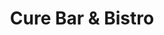 ---
layout: place
title: "Cure Bar & Bistro"
permalink: /district-of-columbia/washington/cure-bar-bistro.html
stateAbbr: DC
stateName: District of Columbia
cityName: Washington
seo:
  name: "Cure Bar & Bistro"
  type: Restaurant
  links: https://www.curebarandbistro.com/
description: "Looking for sushi in Washington, District of Columbia? Check out Cure Bar & Bistro for a delightful Japanese dining experience. Enjoy a variety of sushi and ..."
place_id: ChIJSzcUXpG3t4kRbjuqpcHzbGw
photos:
  - name: >-
      places/ChIJSzcUXpG3t4kRbjuqpcHzbGw/photos/AeeoHcLF6iIUnE-t4SftpXvcJ98LfODCgSMnM_uM5E5n0G2UYhKyn4mg1SDpdNOvYmEW_nNBTmShHvpqmMTSpE0XwLcMJwqzPimbAoClnWa8kqGGCwvkFDiw_IPxATVdmf_ZeTB-r7pxXVsavyRFrpIizl4oRTccsUUJKOetdUNFdCwu7raDgFxxbkxHf2diRV4QZ_HVh4olAevJe1n_k6zg_30OrJGgrmDVMsFYrIpqNc5eJEOlwK1LC8wIMYPP8L7dhmAz2439NPsImJ_KqfbxCEIDhNXo5G4PZMTejR7aAxo
    widthPx: 1200
    heightPx: 791
    authorAttributions:
      - displayName: Cure Bar & Bistro
        uri: https://maps.google.com/maps/contrib/105732991051579530706
        photoUri: >-
          https://lh3.googleusercontent.com/a-/ALV-UjVtevIrMSQr0XLdeL9kGneigLQUKPCLBgJE5Vt3i1VBbg7qhw=s100-p-k-no-mo
    flagContentUri: >-
      https://www.google.com/local/imagery/report/?cb_client=maps_api_places.places_api&image_key=!1e10!2sAF1QipPiaH_47PYCcO3KmN4w-UMPWHy4j22XbUAe8J4&hl=en-US
    googleMapsUri: >-
      https://www.google.com/maps/place//data=!3m4!1e2!3m2!1sAF1QipPiaH_47PYCcO3KmN4w-UMPWHy4j22XbUAe8J4!2e10!4m2!3m1!1s0x89b7b7915e14374b:0x6c6cf3c1a5aa3b6e
  - name: >-
      places/ChIJSzcUXpG3t4kRbjuqpcHzbGw/photos/AeeoHcIDrhT31S-Xp-ntBvVJJxhdL4TDaAQ4hHijTmdaM5Dny3YJEqK8DvGDfr2aFbddT2lCAsrOmegbO5b3ApM75Q1N2FF-AUnDZIsecvocf_s3wgP69Fu3PKimozrw6E9BJqpL2hrpnhx_I6sH28r5b_T9D8Q1SvZW5cQjeq2euEKlOLgMXq02yEz4X2TOVV9qOBsIXvnDS03jEgV7ijfQ1OAVJM1gdmjScbNbE1NyXPGfQ8Np8jPinMoAmf47_dh4WAoHLCpdDU8b5LKRsXllm3omg7WhY-GtcU7GtW0cLQI
    widthPx: 4800
    heightPx: 3200
    authorAttributions:
      - displayName: Cure Bar & Bistro
        uri: https://maps.google.com/maps/contrib/105732991051579530706
        photoUri: >-
          https://lh3.googleusercontent.com/a-/ALV-UjVtevIrMSQr0XLdeL9kGneigLQUKPCLBgJE5Vt3i1VBbg7qhw=s100-p-k-no-mo
    flagContentUri: >-
      https://www.google.com/local/imagery/report/?cb_client=maps_api_places.places_api&image_key=!1e10!2sAF1QipMZLrPBn_e2-jqd5ypo_EiVYV07nDQiaPMzp6A&hl=en-US
    googleMapsUri: >-
      https://www.google.com/maps/place//data=!3m4!1e2!3m2!1sAF1QipMZLrPBn_e2-jqd5ypo_EiVYV07nDQiaPMzp6A!2e10!4m2!3m1!1s0x89b7b7915e14374b:0x6c6cf3c1a5aa3b6e
  - name: >-
      places/ChIJSzcUXpG3t4kRbjuqpcHzbGw/photos/AeeoHcLgCnk1kjtP_tPZsF2SCe19Y18mjJRwltGlMQiApVok6OUjuNYDZJXYFRl82ETx7udPBpltjZm0ol03-ndW3M_Uq8dZjoy2o7IAJFALbtT0ZNHl-Givt4fkV1r2DjcS15ojwkLDHpKrCyA4v3EXW9yJJdRWbZJqMYRrEVmiCNk3S_eSYAfbeb_AIsGMLJnEVXzLY8NG1ZdcJU56MEgzvq1-3CwTFLJbgdGptVENcnNYLQ0Vz2YF_5mG3oPsGZx40Af6CrNGfNHQ82ZLcJ3XOABwYiNd0Xpx4TgrQihUQr6h8Jfojs3M0mJt5Ugrak-s90WCp5leiTedBCCCzZdyQLuU9mIWhq-Aqb4HJ8gf9g66jv8WaEL1ZxqZUGtaOpm3c_ZA1DCmX7oPT-mST6hPY0vOIB00fz6_7fT71RxqMCYcRQ
    widthPx: 3000
    heightPx: 4000
    authorAttributions:
      - displayName: Anna Solodova
        uri: https://maps.google.com/maps/contrib/114193524865828590121
        photoUri: >-
          https://lh3.googleusercontent.com/a-/ALV-UjUqHPeTJskNSSx9ftoT8UtrH35Hvtp02qxkI_3P_Oc1f_pi4NeP=s100-p-k-no-mo
    flagContentUri: >-
      https://www.google.com/local/imagery/report/?cb_client=maps_api_places.places_api&image_key=!1e10!2sCIHM0ogKEICAgICd1bnMRA&hl=en-US
    googleMapsUri: >-
      https://www.google.com/maps/place//data=!3m4!1e2!3m2!1sCIHM0ogKEICAgICd1bnMRA!2e10!4m2!3m1!1s0x89b7b7915e14374b:0x6c6cf3c1a5aa3b6e
  - name: >-
      places/ChIJSzcUXpG3t4kRbjuqpcHzbGw/photos/AeeoHcIEyyBGrUYOkYT7lzZ2GvXxM0_SO_Zdvwtew0-xlUx1K6xJTSCn5uDkPT8wiXRD-uXVEZhhY5KgvBrB8AMvA1TUOlkyM2lnf7AW3OGduStqGfQQQHvIMFO3rqW5tIH1qkl_uGxBP8f_TsfSohGiUhpWg8WUOjIMzm2as3KeFHFNg9cfuvprHD4aGX-xSYNSHDBm8IGnZz54Z3IiJWTTptFhLBfKJaZNxFeHUnW3bsR7j1l9I9GuCEBtKPO9GN_f16ECrL8IiANmwwHGt61Ema-q8FweSbUQC6t5I3SnRUtbfWOniFO6tTLTrU2Yjb1o8rnJ5Xw77AFmEn4075cLHtMMKFIyDPC_o1G7_-NXoQyY2GB3Ekdch2epHMI4_wg7TyTn_PVl_I6t6DAcjujC9bjdViPH1UJdsq0oBsEoNfzGk7-x
    widthPx: 4080
    heightPx: 3072
    authorAttributions:
      - displayName: Chih-Chieh Chou
        uri: https://maps.google.com/maps/contrib/106724594223915761474
        photoUri: >-
          https://lh3.googleusercontent.com/a/ACg8ocL6DFA_zGNrYV85swocBA3ouQuivFojq26HZ6q5zxnv84gYXQ=s100-p-k-no-mo
    flagContentUri: >-
      https://www.google.com/local/imagery/report/?cb_client=maps_api_places.places_api&image_key=!1e10!2sCIHM0ogKEICAgICby7q8wwE&hl=en-US
    googleMapsUri: >-
      https://www.google.com/maps/place//data=!3m4!1e2!3m2!1sCIHM0ogKEICAgICby7q8wwE!2e10!4m2!3m1!1s0x89b7b7915e14374b:0x6c6cf3c1a5aa3b6e
  - name: >-
      places/ChIJSzcUXpG3t4kRbjuqpcHzbGw/photos/AeeoHcLPvFzB5hmLzs72-lGEzMd6WmR9s5GfU_f-JhsmZ-nKI_Za2LxUhbi2aa1nJNROi4coTlnCwnmnrnhc-KywwbBWFKFC0yYyzYdk2wt7YRS8GHvVQPTzIhWi6ZIJIgdb7vJmtupUHEyIYrwcjByESkm58IgLPlZMWdeppoDZDaeEsB7flogQWJ4mbo8o_F7IvxMA4r4n8joe6FeD8bi8zC2AD0Xmxj1Vv3k3R3v-fzDZs1jA2eTIwwJQ_d6q9BZbS3a3_ECfhhOuqVXLxfjdAf-zBf30OkE3SYxBcgOaW651rpxnrsI4MPGvowf1enZgGzcgon__hsD3bL5WJeesdIhNUPgAdDuJj__FLO39sEzqQt04SjFnXRQmladJ2e6xGPATxDyOvNVUg5XAPnlY5tcqFj74L3-cAbAL_Hl4zK4AGQfezCO0k-GYd1ap8A
    widthPx: 1504
    heightPx: 3264
    authorAttributions:
      - displayName: Dr M
        uri: https://maps.google.com/maps/contrib/105852249383907742810
        photoUri: >-
          https://lh3.googleusercontent.com/a-/ALV-UjWvJEKv4xK8GZvA83tSEnIh2lvomD8QpF2vtr1SvX9mPjwfH8OX=s100-p-k-no-mo
    flagContentUri: >-
      https://www.google.com/local/imagery/report/?cb_client=maps_api_places.places_api&image_key=!1e10!2sCIABIhADycKzcQltgGfos80AAFFW&hl=en-US
    googleMapsUri: >-
      https://www.google.com/maps/place//data=!3m4!1e2!3m2!1sCIABIhADycKzcQltgGfos80AAFFW!2e10!4m2!3m1!1s0x89b7b7915e14374b:0x6c6cf3c1a5aa3b6e
  - name: >-
      places/ChIJSzcUXpG3t4kRbjuqpcHzbGw/photos/AeeoHcLk7bne3FHzcZT6GngkLX3efB8JZwREcS4K6zmsVU8hkVRsv8KFqHuf_T2YGzUG7ORLbTIfntwtwjngN1PxB_O71U-gyQAx3ZsyB0AAtLdMR0_RnsEl-8KmockFrKvWiGHqc27J47PgX-Rh-SHDw6WE2Aj7BtskLaM4ZQxpLWO5icD2boqbiCIcH3PvjDk7mtXiKL5Tjpqe8qUq58EuWBvje21KQ3uUg_RctjbFx5J0TKUwK1raf1yS9D-Xw5QD1ZGyu3or3LcoHuWXmrAWc3B2whg3MxvTmXkPofBXN9BtiaOHspqSeLWit0Hynx2Xs60dwTFTd1f6GpqdfZYax1wBxgjB3MqBhWqiuVO5MqrREa6KdkixkwJkvtYjRyZbMlHgUJ_VJd5sQkcowj4zKrw6D8gERsNUTAmZUk30LP1JeI0U
    widthPx: 3024
    heightPx: 4032
    authorAttributions:
      - displayName: Mike Jack
        uri: https://maps.google.com/maps/contrib/115778160243049311456
        photoUri: >-
          https://lh3.googleusercontent.com/a-/ALV-UjUC1PYhEIphsD6SXsga_QHs_w4UwlKgUkAlXwTA9hLMaMAmQHcH=s100-p-k-no-mo
    flagContentUri: >-
      https://www.google.com/local/imagery/report/?cb_client=maps_api_places.places_api&image_key=!1e10!2sCIHM0ogKEICAgICPptrctAE&hl=en-US
    googleMapsUri: >-
      https://www.google.com/maps/place//data=!3m4!1e2!3m2!1sCIHM0ogKEICAgICPptrctAE!2e10!4m2!3m1!1s0x89b7b7915e14374b:0x6c6cf3c1a5aa3b6e
  - name: >-
      places/ChIJSzcUXpG3t4kRbjuqpcHzbGw/photos/AeeoHcL2TqrfBvgkph8QTwr0qRR-V6u9dqJT84WvEx-RanWzOCvOGfKYMxQHzT8XJNWSvqc_o0soE1jitAfrKpxXBf01Tz_7HdnNgnQYmMbjrzaeZtnIuNVrU58WPIGqOkxyVeaVwvKiCeNXdHsavTeYkV9Ma4gNzZ4fsanBrWonCY1ifrSNg1n55p2NRv5CSbkHOO9vsWXGzEclvPEj00F2f-3R_Xfg_4sACRnoBjPo739EyxsfokS7W1FR0N1kSLOmMdQ-gBH04nX_tVBPBmM0JlVkFL6CPe640mgMXW2tV40
    widthPx: 3024
    heightPx: 4032
    authorAttributions:
      - displayName: Cure Bar & Bistro
        uri: https://maps.google.com/maps/contrib/105732991051579530706
        photoUri: >-
          https://lh3.googleusercontent.com/a-/ALV-UjVtevIrMSQr0XLdeL9kGneigLQUKPCLBgJE5Vt3i1VBbg7qhw=s100-p-k-no-mo
    flagContentUri: >-
      https://www.google.com/local/imagery/report/?cb_client=maps_api_places.places_api&image_key=!1e10!2sAF1QipORIRvStPrWxX0POfX3c_YF3yNxPL-wqx97llk&hl=en-US
    googleMapsUri: >-
      https://www.google.com/maps/place//data=!3m4!1e2!3m2!1sAF1QipORIRvStPrWxX0POfX3c_YF3yNxPL-wqx97llk!2e10!4m2!3m1!1s0x89b7b7915e14374b:0x6c6cf3c1a5aa3b6e
  - name: >-
      places/ChIJSzcUXpG3t4kRbjuqpcHzbGw/photos/AeeoHcKeVU1ETtm_oVMjkxt2Sdj_QslUHNSHGfv5y41fnXzpuj3gZWwQ8XjArAhNdlPHTv7_N4AEcQA9avK-DLG6RfcqRpU8nJ94XSmmfSOVD599r6XyAP4be1jhs0oiKoacK2hzocUbtnWRVy-LZM8uG_I_9QaTjZoBQ4feW9A80ZCuSq2PdlXIhuB9_voXF7BtY8LhV7jtks3sP4kCTMOVR01GzGxFwM5aQedxyEckpvCHwfIGDfuhOBvk2d0oou6VNIHv8a_X0X6O2AuKKZY7MeUW_pNZRYxaKQYKs2mNVzI0g-MRAolHUjPHIi-c6rP59rxuRcMx0kFVSAWz2MYHDY71ZUYFOBcuJ5sEinBs0XglQQb6dXo5C4D1JRjJY6GWRk_SEe6-Thzp5Fm178jHpHHzLxDo9AbzdImqK-SRaiFoWVA
    widthPx: 4080
    heightPx: 3072
    authorAttributions:
      - displayName: Aiyana E
        uri: https://maps.google.com/maps/contrib/117836398087883636232
        photoUri: >-
          https://lh3.googleusercontent.com/a/ACg8ocILZVDUTwzNKT7tXSq_xsBA9wbUkA1pjcZSOzc_GuwkCNGZGA=s100-p-k-no-mo
    flagContentUri: >-
      https://www.google.com/local/imagery/report/?cb_client=maps_api_places.places_api&image_key=!1e10!2sCIHM0ogKEICAgIDXxvvi7QE&hl=en-US
    googleMapsUri: >-
      https://www.google.com/maps/place//data=!3m4!1e2!3m2!1sCIHM0ogKEICAgIDXxvvi7QE!2e10!4m2!3m1!1s0x89b7b7915e14374b:0x6c6cf3c1a5aa3b6e
  - name: >-
      places/ChIJSzcUXpG3t4kRbjuqpcHzbGw/photos/AeeoHcJYvftt42PewuBlN6bqf6OJ9gMGtlezVF8oW54yW5rSXhKB5Ov1jNQGd_MzVm_9txQcFHkE7sI_muLvFTJoPYaZy9xFerPUIcRxDdk7t-ONgA37clV0KUl86C56cbUzHPIeIthlsAFuKpm7JJjZV1EX9vJMeKOOq6pHRE4SHh2S10ABlplEbJkoy7hFrufip1sWj0JPaFofsjHdxWXvcM2VSIPUKmOBsx_0EqtvDVLmWNkk_hZYMWjWkZ6ZqUlUlNkDJ5mIN9L1b8wV-G33ohBuUcL66HUl8SA6LBeB1EMs1YsQdxDow3sOBPdbVRlMjqcMShoXfJgtWWhRPkstZboP4bl1ou9JlFcqP-REjGDeEiRGKURvdSzOO2e-glSRRo68cunFK79wJLbpgjp6hQxr1wN8RYi6B7MQVjq7D85QYw
    widthPx: 3600
    heightPx: 4800
    authorAttributions:
      - displayName: BTK COLLECTIONS
        uri: https://maps.google.com/maps/contrib/117346847554320423399
        photoUri: >-
          https://lh3.googleusercontent.com/a-/ALV-UjVprWOgKPjwXPINeZF14eCbxVLAw2iPHAdRCDMjnWafqpy7hNo=s100-p-k-no-mo
    flagContentUri: >-
      https://www.google.com/local/imagery/report/?cb_client=maps_api_places.places_api&image_key=!1e10!2sCIHM0ogKEICAgICDo_yFTg&hl=en-US
    googleMapsUri: >-
      https://www.google.com/maps/place//data=!3m4!1e2!3m2!1sCIHM0ogKEICAgICDo_yFTg!2e10!4m2!3m1!1s0x89b7b7915e14374b:0x6c6cf3c1a5aa3b6e
  - name: >-
      places/ChIJSzcUXpG3t4kRbjuqpcHzbGw/photos/AeeoHcI9R7yZcSjv3Rdk4eMo1qJztFRdxz9C4MuWHgjBQzc5n4WLBMV5eibk0q4XIa0sb1uRr5QWnYCC5VXpu_ZkSdYQpdClVo6ZKJTztdDQnn5g9AcXG1p0CyZQ4_7pShgbo9QUNxdoW-QjBeoS2EnLKOhlAoYWTfv9-2Ew340sExgsNf1b9bMyVRq4dJTCrHOCbk1UDichndXRXP0_6w7q7bwezFYlzR11N58eHBzpnn--kULMOMPRLIGBnPlIY1BRdN1CKswTGi1Qix9trIb86_12TNjjmnTmHB-b96a3IuC5OX831mokup06HMphmNKm0E_VP0_Hkfy41QComUggdUYzfAYyPo9sZBZUh0Nwv6oKgPc9EV7QMKnojuiRaUYtbPIZ5NyfMFJM8oZBxuwUmOHvEWjghfbHgiAho_XCqtVsT_XT
    widthPx: 1536
    heightPx: 2048
    authorAttributions:
      - displayName: Ross N
        uri: https://maps.google.com/maps/contrib/101592364575233808749
        photoUri: >-
          https://lh3.googleusercontent.com/a/ACg8ocIPLHR9DK9gGVEOfrVkIyxDVC-8ygFvoK4EfYmtcsyu79LLWSk=s100-p-k-no-mo
    flagContentUri: >-
      https://www.google.com/local/imagery/report/?cb_client=maps_api_places.places_api&image_key=!1e10!2sCIHM0ogKEICAgIDz_-id8QE&hl=en-US
    googleMapsUri: >-
      https://www.google.com/maps/place//data=!3m4!1e2!3m2!1sCIHM0ogKEICAgIDz_-id8QE!2e10!4m2!3m1!1s0x89b7b7915e14374b:0x6c6cf3c1a5aa3b6e
address: 1000 H St NW, Washington, DC 20001, USA
street: 1000 H St NW
city: Washington
state: DC
zip: '20001'
country: USA
neighborhood: Northwest Washington
latitude: '38.899669'
longitude: '-77.026245'
accessibility_options:
  wheelchairAccessibleParking: true
  wheelchairAccessibleEntrance: true
  wheelchairAccessibleRestroom: true
  wheelchairAccessibleSeating: true
business_status: OPERATIONAL
name: Cure Bar & Bistro
google_maps_links:
  directionsUri: >-
    https://www.google.com/maps/dir//''/data=!4m7!4m6!1m1!4e2!1m2!1m1!1s0x89b7b7915e14374b:0x6c6cf3c1a5aa3b6e!3e0
  placeUri: https://maps.google.com/?cid=7812887466614602606
  writeAReviewUri: >-
    https://www.google.com/maps/place//data=!4m3!3m2!1s0x89b7b7915e14374b:0x6c6cf3c1a5aa3b6e!12e1
  reviewsUri: >-
    https://www.google.com/maps/place//data=!4m4!3m3!1s0x89b7b7915e14374b:0x6c6cf3c1a5aa3b6e!9m1!1b1
  photosUri: >-
    https://www.google.com/maps/place//data=!4m3!3m2!1s0x89b7b7915e14374b:0x6c6cf3c1a5aa3b6e!10e5
primary_type: French Restaurant
opening_hours:
  regular: null
  current: null
secondary_opening_hours:
  regular:
    weekdayDescriptions: null
    type: null
  current:
    weekdayDescriptions: null
    type: null
phone: (202) 637-4906
price_level: PRICE_LEVEL_MODERATE
price_range: $30 &ndash; $50
rating: '4.2'
rating_count: 277
website: https://www.curebarandbistro.com/
reviews: null
parking_options: null
payment_options: null
allow_dogs: null
curbside_pickup: null
delivery: null
dine_in: null
good_for_children: null
good_for_groups: null
good_for_sports: null
live_music: null
menu_for_children: null
outdoor_seating: null
reservable: null
restroom: null
serves_beer: null
serves_breakfast: null
serves_brunch: null
serves_cocktails: null
serves_coffee: null
serves_dinner: null
serves_dessert: null
serves_lunch: null
serves_vegetarian_food: null
serves_wine: null
takeout: null
summary: null

---
